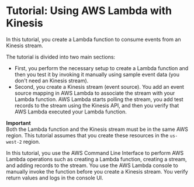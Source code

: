 # Tutorial: Using AWS Lambda with Kinesis<a name="with-kinesis-example"></a>

In this tutorial, you create a Lambda function to consume events from an Kinesis stream\. 

 The tutorial is divided into two main sections: 
+  First, you perform the necessary setup to create a Lambda function and then you test it by invoking it manually using sample event data \(you don't need an Kinesis stream\)\. 
+ Second, you create a Kinesis stream \(event source\)\. You add an event source mapping in AWS Lambda to associate the stream with your Lambda function\. AWS Lambda starts polling the stream, you add test records to the stream using the Kinesis API, and then you verify that AWS Lambda executed your Lambda function\.

**Important**  
Both the Lambda function and the Kinesis stream must be in the same AWS region\. This tutorial assumes that you create these resources in the `us-west-2` region\.

In this tutorial, you use the AWS Command Line Interface to perform AWS Lambda operations such as creating a Lambda function, creating a stream, and adding records to the stream\. You use the AWS Lambda console to manually invoke the function before you create a Kinesis stream\. You verify return values and logs in the console UI\. 